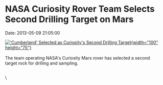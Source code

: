 NASA Curiosity Rover Team Selects Second Drilling Target on Mars
================================================================

Date: 2013-05-09 21:05:00

[![\'Cumberland\' Selected as Curiosity\'s Second Drilling
Target](http://www.jpl.nasa.gov/images/msl/20130509/pia16926-th.jpg){width="100"
height="75"}](http://www.jpl.nasa.gov/news/news.cfm?release=2013-159&rn=news.xml&rst=3788)\
\
The team operating NASA\'s Curiosity Mars rover has selected a second
target rock for drilling and sampling.

\
\
